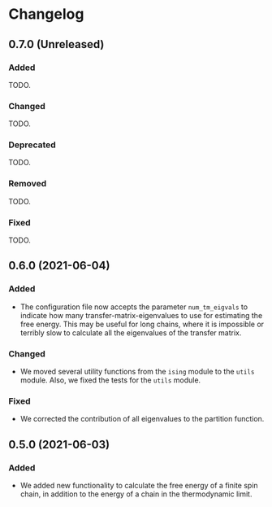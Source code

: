 # Changelog

## 0.7.0 (Unreleased)

### Added

TODO.

### Changed

TODO.

### Deprecated

TODO.

### Removed

TODO.

### Fixed

TODO.

## 0.6.0 (2021-06-04)

### Added

- The configuration file now accepts the parameter `num_tm_eigvals` to 
  indicate how many transfer-matrix-eigenvalues to use for estimating the 
  free energy. This may be useful for long chains, where it is impossible 
  or terribly slow to calculate all the eigenvalues of the transfer matrix.

### Changed

- We moved several utility functions from the `ising` module to the `utils` 
  module. Also, we fixed the tests for the `utils` module.

### Fixed

- We corrected the contribution of all eigenvalues to the partition function.

## 0.5.0 (2021-06-03)

### Added

- We added new functionality to calculate the free energy of a finite spin 
  chain, in addition to the energy of a chain in the thermodynamic limit.
  
